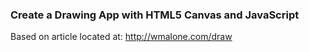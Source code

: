 ### Create a Drawing App with HTML5 Canvas and JavaScript

Based on article located at: http://wmalone.com/draw